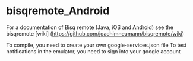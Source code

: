 # bisqremote_Android

For a documentation of Bisq remote (Java, iOS and Android) see the bisqremote [wiki] (https://github.com/joachimneumann/bisqremote/wiki)

To compile, you need to create your own google-services.json file
To test notifications in the emulator, you need to sign into your google account
